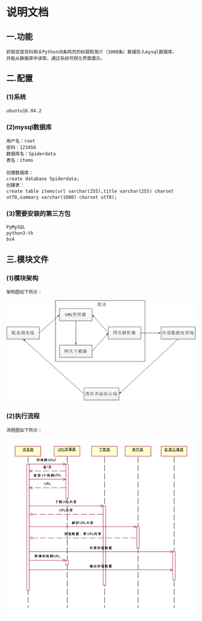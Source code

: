 # 说明文档

## 一.功能

    抓取百度百科相关Python词条网页的标题和简介（1000条）数据存入mysql数据库，
    并能从数据库中读取，通过系统可视化界面展示。

## 二.配置
### (1)系统

    ubuntu16.04.2
    
### (2)mysql数据库

    用户名：root
    密码：123456
    数据库名：Spiderdata
    表名：items
    
    创建数据库：
    create database Spiderdata;
    创建表：
    create table items(url varchar(255),title varchar(255) charset utf8,summary varchar(1000) charset utf8);

### (3)需要安装的第三方包

    PyMySQL
    python3-tk
    bs4
    
## 三.模块文件
### (1)模块架构
    架构图如下所示：
   ![](https://github.com/fishyuxiang/spider/blob/master/images/struct.gif)
    
### (2)执行流程
    流程图如下所示：
   ![](https://github.com/fishyuxiang/spider/blob/master/images/flow.gif)
